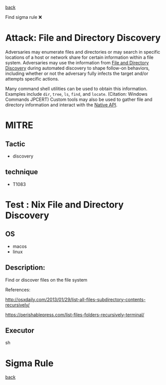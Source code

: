 
[back](../index.md)

Find sigma rule :x: 

# Attack: File and Directory Discovery 

Adversaries may enumerate files and directories or may search in specific locations of a host or network share for certain information within a file system. Adversaries may use the information from [File and Directory Discovery](https://attack.mitre.org/techniques/T1083) during automated discovery to shape follow-on behaviors, including whether or not the adversary fully infects the target and/or attempts specific actions.

Many command shell utilities can be used to obtain this information. Examples include <code>dir</code>, <code>tree</code>, <code>ls</code>, <code>find</code>, and <code>locate</code>. (Citation: Windows Commands JPCERT) Custom tools may also be used to gather file and directory information and interact with the [Native API](https://attack.mitre.org/techniques/T1106).

# MITRE
## Tactic
  - discovery


## technique
  - T1083


# Test : Nix File and Directory Discovery
## OS
  - macos
  - linux


## Description:
Find or discover files on the file system

References:

http://osxdaily.com/2013/01/29/list-all-files-subdirectory-contents-recursively/

https://perishablepress.com/list-files-folders-recursively-terminal/


## Executor
sh

# Sigma Rule


[back](../index.md)
